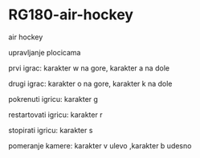 # RG180-air-hockey
air hockey

upravljanje plocicama

prvi igrac:
	karakter w na gore, 
	karakter a na dole

drugi igrac:
	karakter o na gore,
	karakter k na dole

pokrenuti igricu: karakter g 

restartovati igricu: karakter r

stopirati igricu: karakter s

pomeranje kamere: karakter v ulevo ,karakter b udesno



